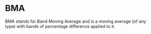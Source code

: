 # BMA
BMA stands for Band Moving Average and is a moving average (of any type) with bands of percentage difference applied to it.

